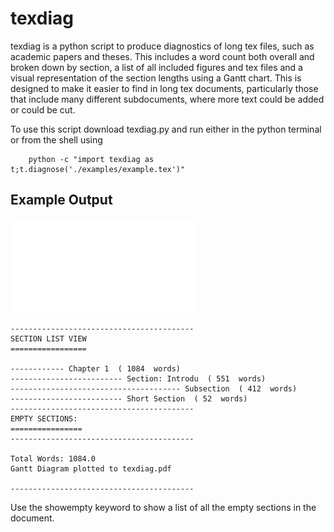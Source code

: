 texdiag
=======

texdiag is a python script to produce diagnostics of long tex files, such as academic papers and theses. This includes a word count both overall and broken down by section, a list of all included figures and tex files and a visual representation of the section lengths using a Gantt chart. This is designed to make it easier to find in long tex documents, particularly those that include many different subdocuments, where more text could be added or could be cut.

To use this script download texdiag.py and run either in the python terminal or from the shell using 

```
    python -c "import texdiag as t;t.diagnose('./examples/example.tex')"
```

Example Output
--------------

![Example Gantt Chart](texdiag.pdf)

```
-----------------------------------------
SECTION LIST VIEW
=================

------------ Chapter 1  ( 1084  words)
------------------------- Section: Introdu  ( 551  words)
-------------------------------------- Subsection  ( 412  words)
------------------------- Short Section  ( 52  words)
-----------------------------------------
EMPTY SECTIONS:
================
-----------------------------------------

Total Words: 1084.0
Gantt Diagram plotted to texdiag.pdf

-----------------------------------------
```

Use the showempty keyword to show a list of all the empty sections in the document.